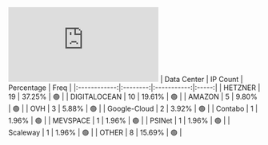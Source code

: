 ![Diagramm](https://github.com/obajay/StateSync-snapshots/blob/main/Projects/Cheqd/1/README.md)
| Data Center | IP Count | Percentage | Freq |
|:------------:|:--------:|:-----------:|:-----:|
| HETZNER | 19 | 37.25% | 🟢 |
| DIGITALOCEAN | 10 | 19.61% | 🟢 |
| AMAZON | 5 | 9.80% | 🟢 |
| OVH | 3 | 5.88% | 🟢 |
| Google-Cloud | 2 | 3.92% | 🟢 |
| Contabo | 1 | 1.96% | 🟢 |
| MEVSPACE | 1 | 1.96% | 🟢 |
| PSINet | 1 | 1.96% | 🟢 |
| Scaleway | 1 | 1.96% | 🟢 |
| OTHER | 8 | 15.69% | 🟢 |